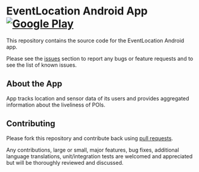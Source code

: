

# EventLocation Android App    [![Google Play](http://developer.android.com/images/brand/en_generic_rgb_wo_45.png)](https://play.google.com)

This repository contains the source code for the EventLocation Android app.


Please see the [issues](https://github.com/github/android/issues) section to
report any bugs or feature requests and to see the list of known issues.

## About the App

App tracks location and sensor data of its users and provides aggregated information about the liveliness of POIs.


## Contributing

Please fork this repository and contribute back using
[pull requests](https://github.com/github/android/pulls).

Any contributions, large or small, major features, bug fixes, additional
language translations, unit/integration tests are welcomed and appreciated
but will be thoroughly reviewed and discussed.